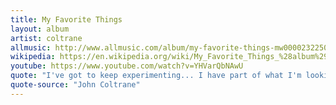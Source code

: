 ```yaml
---
title: My Favorite Things
layout: album
artist: coltrane
allmusic: http://www.allmusic.com/album/my-favorite-things-mw0000232250
wikipedia: https://en.wikipedia.org/wiki/My_Favorite_Things_%28album%29
youtube: https://www.youtube.com/watch?v=YHVarQbNAwU
quote: "I've got to keep experimenting... I have part of what I'm looking for in my grasp, but not all."
quote-source: "John Coltrane"
---
```

